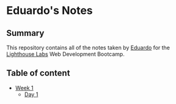 # Eduardo's Notes
## Summary

This repository contains all of the notes taken by [Eduardo](https://github.com/Eduardo0321) for the [Lighthouse Labs](https://www.lighthouselabs.ca/) Web Development Bootcamp.
## Table of content
* [Week 1](/Week_1)
  * [Day 1](/Week_1/Day_/)